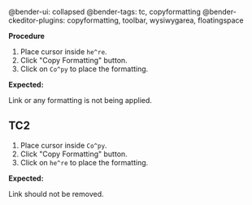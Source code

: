 @bender-ui: collapsed
@bender-tags: tc, copyformatting
@bender-ckeditor-plugins: copyformatting, toolbar, wysiwygarea, floatingspace

**Procedure**

1. Place cursor inside `he^re`.
2. Click "Copy Formatting" button.
3. Click on `Co^py` to place the formatting.

**Expected:**

Link or any formatting is not being applied.

## TC2

1. Place cursor inside `Co^py`.
2. Click "Copy Formatting" button.
3. Click on `he^re` to place the formatting.

**Expected:**

Link should not be removed.